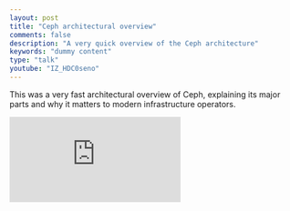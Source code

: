 ```yaml
---
layout: post
title: "Ceph architectural overview"
comments: false
description: "A very quick overview of the Ceph architecture"
keywords: "dummy content"
type: "talk"
youtube: "IZ_HDC0seno"
---
```


This was a very fast architectural overview of Ceph, explaining its major parts and why it matters to modern infrastructure operators.

<div class="video-container"><iframe src="https://www.youtube.com/embed/IZ_HDC0seno" frameborder="0" allowfullscreen></iframe></div>


